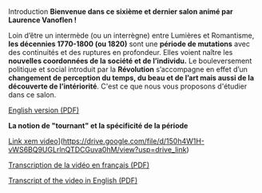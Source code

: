 


Introduction
**Bienvenue dans ce sixième et dernier salon animé par Laurence Vanoflen !**


Loin d’être un intermède (ou un interrègne) entre Lumières et Romantisme, **les décennies 1770\-1800 (ou 1820\)** sont une **période de mutations** avec des continuités et des ruptures en profondeur. Elles voient naître les **nouvelles coordonnées de la société et de l’individu.** Le bouleversement politique et social introduit par la **Révolution** s’accompagne en effet d’un **changement de perception du temps, du beau et de l’art mais aussi de la découverte de l’intériorité**. C'est ce que nous vous proposons d'étudier dans ce salon.









[English version (PDF)](./Data/Introduction/1IntroS6.pdf "Téléchargez la transcription de la vidéo en PDF")






**La notion de "tournant" et la spécificité de la période**

[Link xem video](https://thanhnien.vn/nhan-sac-thang-hang-cua-jisoo-blackpink-trong-bo-anh-moi-1851087348.htm)](https://drive.google.com/file/d/150h4W1H-vWS6BQ9UGLrlnQTDCGuva0hM/view?usp=drive_link)















[Transcription de la vidéo en français (PDF)](./Data/Introduction/JLS6-V01_FINAL_2.pdf "Téléchargez la transcription de la vidéo en PDF")









[Transcript of the video in English (PDF)](./Data/Introduction/JLS6-V01_FINAL_EN.pdf "Téléchargez la transcription de la vidéo en PDF")









